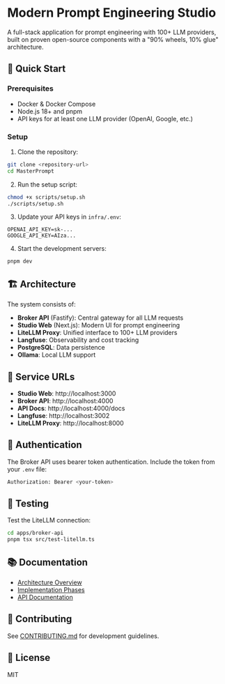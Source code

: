 # Modern Prompt Engineering Studio

A full-stack application for prompt engineering with 100+ LLM providers, built on proven open-source components with a "90% wheels, 10% glue" architecture.

## 🚀 Quick Start

### Prerequisites

- Docker & Docker Compose
- Node.js 18+ and pnpm
- API keys for at least one LLM provider (OpenAI, Google, etc.)

### Setup

1. Clone the repository:
```bash
git clone <repository-url>
cd MasterPrompt
```

2. Run the setup script:
```bash
chmod +x scripts/setup.sh
./scripts/setup.sh
```

3. Update your API keys in `infra/.env`:
```env
OPENAI_API_KEY=sk-...
GOOGLE_API_KEY=AIza...
```

4. Start the development servers:
```bash
pnpm dev
```

## 🏗️ Architecture

The system consists of:

- **Broker API** (Fastify): Central gateway for all LLM requests
- **Studio Web** (Next.js): Modern UI for prompt engineering
- **LiteLLM Proxy**: Unified interface to 100+ LLM providers
- **Langfuse**: Observability and cost tracking
- **PostgreSQL**: Data persistence
- **Ollama**: Local LLM support

## 📍 Service URLs

- **Studio Web**: http://localhost:3000
- **Broker API**: http://localhost:4000
- **API Docs**: http://localhost:4000/docs
- **Langfuse**: http://localhost:3002
- **LiteLLM Proxy**: http://localhost:8000

## 🔑 Authentication

The Broker API uses bearer token authentication. Include the token from your `.env` file:

```bash
Authorization: Bearer <your-token>
```

## 🧪 Testing

Test the LiteLLM connection:
```bash
cd apps/broker-api
pnpm tsx src/test-litellm.ts
```

## 📚 Documentation

- [Architecture Overview](claude.md)
- [Implementation Phases](phases.md)
- [API Documentation](http://localhost:4000/docs)

## 🤝 Contributing

See [CONTRIBUTING.md](CONTRIBUTING.md) for development guidelines.

## 📄 License

MIT